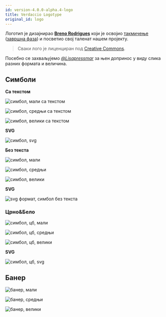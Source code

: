 ```yaml
---
id: version-4.0.0-alpha.4-logo
title: Verdaccio Logotype
original_id: logo
---
```

Логотип је дизајнирао **[Breno Rodrigues](https://github.com/rodriguesbreno)** који је освојио [такмичење](https://github.com/verdaccio/verdaccio/issues/237) ([завршна фаза](https://github.com/verdaccio/verdaccio/issues/328)) и посветио свој таленат нашем пројекту.

> Сваки лого је лиценциран под [Creative Commons](https://github.com/verdaccio/verdaccio/blob/master/LICENSE-docs).

Посебно се захваљујемо *[@Lisapressmar](https://github.com/Lisapressmar)* за њен допринос у виду слика разних формата и величина.

## Симболи

**Са текстом**

![симбол, мали са текстом](assets/logo/symbol/png/logo-small-header-bottom.png)

![симбол, средњи са текстом](assets/logo/symbol/png/logo-small-header-bottom@2x.png)

![симбол, велики са текстом](assets/logo/symbol/png/logo-small-header-bottom@3x.png)

**SVG**

![симбол, svg](assets/logo/symbol/svg/logo-small-header-bottom.svg)

**Без текста**

![симбол, мали](assets/logo/symbol/png/verdaccio-tiny.png)

![симбол, средњи](assets/logo/symbol/png/verdaccio-tiny@2x.png)

![симбол, велики](assets/logo/symbol/png/verdaccio-tiny@3x.png)

**SVG**

![svg формат, симбол без текста](assets/logo/symbol/svg/verdaccio-tiny.svg)

### Црно&Бело

![симбол, цб, мали](assets/logo/symbol/png/verdaccio-blackwhite.png)

![симбол, цб, средњи](assets/logo/symbol/png/verdaccio-blackwhite@2x.png)

![симбол, цб, велики](assets/logo/symbol/png/verdaccio-blackwhite@3x.png)

**SVG**

![симбол, цб, svg](assets/logo/symbol/svg/verdaccio-blackwhite.svg)

## Банер

![банер, мали](assets/logo/banner/png/verdaccio-banner.png)

![банер, средњи](assets/logo/banner/png/verdaccio-banner@2x.png)

![банер, велики](assets/logo/banner/png/verdaccio-banner@3x.png)